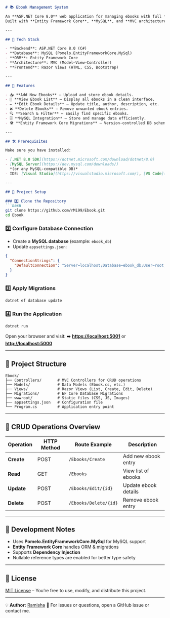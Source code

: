 ````markdown
# 📚 Ebook Management System

An **ASP.NET Core 8.0** web application for managing ebooks with full **CRUD functionality** (Create, Read, Update, Delete).  
Built with **Entity Framework Core**, **MySQL**, and **MVC architecture**.

---

## 🚀 Tech Stack

- **Backend**: ASP.NET Core 8.0 (C#)
- **Database**: MySQL (Pomelo.EntityFrameworkCore.MySql)
- **ORM**: Entity Framework Core
- **Architecture**: MVC (Model–View–Controller)
- **Frontend**: Razor Views (HTML, CSS, Bootstrap)

---

## 📌 Features

- 📥 **Add New Ebooks** – Upload and store ebook details.
- 📖 **View Ebook List** – Display all ebooks in a clean interface.
- ✏️ **Edit Ebook Details** – Update title, author, description, etc.
- ❌ **Delete Ebooks** – Remove unwanted ebook entries.
- 🔍 **Search & Filter** – Easily find specific ebooks.
- 🗄 **MySQL Integration** – Store and manage data efficiently.
- 🛠 **Entity Framework Core Migrations** – Version-controlled DB schema.

---

## 🛠 Prerequisites

Make sure you have installed:

- [.NET 8.0 SDK](https://dotnet.microsoft.com/download/dotnet/8.0)
- [MySQL Server](https://dev.mysql.com/downloads/)  
  *(or any MySQL-compatible DB)*
- IDE: [Visual Studio](https://visualstudio.microsoft.com/), [VS Code](https://code.visualstudio.com/), or [JetBrains Rider](https://www.jetbrains.com/rider/)

---

## 📂 Project Setup

### 1️⃣ Clone the Repository
```bash
git clone https://github.com/rMi99/Ebook.git
cd Ebook
````

### 2️⃣ Configure Database Connection

* Create a **MySQL database** (example: `ebook_db`)
* Update `appsettings.json`:

```json
{
  "ConnectionStrings": {
    "DefaultConnection": "Server=localhost;Database=ebook_db;User=root;Password=your_password;"
  }
}
```

### 3️⃣ Apply Migrations

```bash
dotnet ef database update
```

### 4️⃣ Run the Application

```bash
dotnet run
```

Open your browser and visit:
➡️ **[https://localhost:5001](https://localhost:5001)** or **[http://localhost:5000](http://localhost:5000)**

---

## 📂 Project Structure

```
Ebook/
├── Controllers/       # MVC Controllers for CRUD operations
├── Models/            # Data Models (Ebook.cs, etc.)
├── Views/             # Razor Views (List, Create, Edit, Delete)
├── Migrations/        # EF Core Database Migrations
├── wwwroot/           # Static files (CSS, JS, Images)
├── appsettings.json   # Configuration file
└── Program.cs         # Application entry point
```

---

## 🧪 CRUD Operations Overview

| Operation  | HTTP Method | Route Example         | Description          |
| ---------- | ----------- | --------------------- | -------------------- |
| **Create** | POST        | `/Ebooks/Create`      | Add new ebook entry  |
| **Read**   | GET         | `/Ebooks`             | View list of ebooks  |
| **Update** | POST        | `/Ebooks/Edit/{id}`   | Update ebook details |
| **Delete** | POST        | `/Ebooks/Delete/{id}` | Remove ebook entry   |

---

## 📝 Development Notes

* Uses **Pomelo.EntityFrameworkCore.MySql** for MySQL support
* **Entity Framework Core** handles ORM & migrations
* Supports **Dependency Injection**
* Nullable reference types are enabled for better type safety

---

## 📜 License

[MIT License](LICENSE) – You’re free to use, modify, and distribute this project.

---

💡 **Author:** [Ramisha](https://github.com/rMi99)
📧 For issues or questions, open a GitHub issue or contact me.

```

